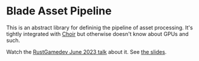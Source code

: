 # Blade Asset Pipeline

This is an abstract library for defininig the pipeline of asset processing.
It's tightly integrated with [Choir](https://github.com/kvark/choir) but otherwise doesn't know about GPUs and such.

Watch the [RustGamedev June 2023 talk](https://youtu.be/1DiA3OYqvqU) about it. See [the slides](https://hackmd.io/@kvark/blade-asset-pipeline#/).
